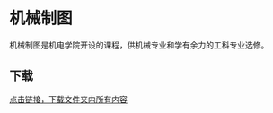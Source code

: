 # 机械制图

机械制图是机电学院开设的课程，供机械专业和学有余力的工科专业选修。

## 下载

[点击链接，下载文件夹内所有内容](https://xovee.github.io/gitzip/?https://github.com/Xovee/uestc-course/tree/master/课程目录/机械制图)
